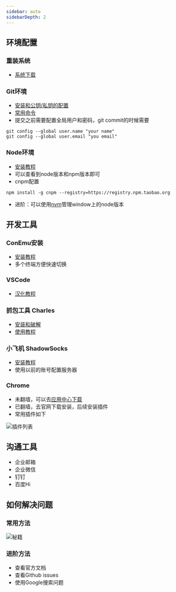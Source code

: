 ```yaml
---
sidebar: auto
sidebarDepth: 2
---
```

## 环境配置
### 重装系统
- [系统下载](https://msdn.itellyou.cn/)

### Git环境
- [安装和公钥/私钥的配置](https://www.cnblogs.com/joyho/articles/4062574.html)
- [常用命令](https://github.com/jasonandjay/project)
- 提交之前需要配置全局用户和密码，git commit的时候需要  
```
git config --global user.name "your name"  
git config --global user.email "you email"
```
### Node环境
- [安装教程](https://www.cnblogs.com/zhouyu2017/p/6485265.html)
- 可以查看到node版本和npm版本即可
- cnpm配置
```
npm install -g cnpm --registry=https://registry.npm.taobao.org
```
- 进阶：可以使用[nvm](https://github.com/creationix/nvm)管理window上的node版本


## 开发工具
### ConEmu安装
- [安装教程](https://www.jianshu.com/p/264e75aef8bb)
- 多个终端方便快速切换
### VSCode
- [汉化教程](https://jingyan.baidu.com/article/7e44095377c9d12fc1e2ef5b.html)
### 抓包工具 Charles
- [安装和破解](https://zhubangbang.com/charles-crack-version-free-download-and-install-tutorial.html)
- [使用教程](http://www.cnblogs.com/jiayuchn-test/p/8875105.html)
### 小飞机 ShadowSocks
- [安装教程](https://gitman6.github.io/cshow/windows.html)
- 使用以前的账号配置服务器
### Chrome
- 未翻墙，可以去[应用中心下载](https://pc.qq.com/detail/1/detail_2661.html)
- 已翻墙，去官网下载安装，后续安装插件
- 常用插件如下   

![插件列表](/study/FastStoneEditor.jpg)

## 沟通工具
- 企业邮箱
- 企业微信
- 钉钉
- 百度Hi

## 如何解决问题
### 常用方法
![秘籍](/study/baidu.png)
### 进阶方法
- 查看官方文档
- 查看Github issues
- 使用Google搜索问题